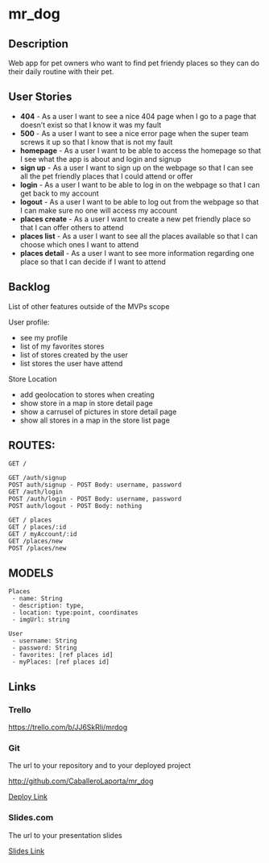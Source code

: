 # mr_dog

## Description

Web app for pet owners who want to find pet friendy places so they can do their daily routine with their pet.
 
 ## User Stories

 - **404** - As a user I want to see a nice 404 page when I go to a page that doesn’t exist so that I know it was my fault 
 - **500** - As a user I want to see a nice error page when the super team screws it up so that I know that is not my fault
 - **homepage** - As a user I want to be able to access the homepage so that I see what the app is about and login and signup
 - **sign up** - As a user I want to sign up on the webpage so that I can see all the pet friendly places that I could attend or offer
 - **login** - As a user I want to be able to log in on the webpage so that I can get back to my account
 - **logout** - As a user I want to be able to log out from the webpage so that I can make sure no one will access my account
 - **places create** - As a user I want to create a new pet friendly place so that I can offer others to attend 
 - **places list** - As a user I want to see all the places available so that I can choose which ones I want to attend
 - **places detail** - As a user I want to see more information regarding one place so that I can decide if I want to attend 


## Backlog

List of other features outside of the MVPs scope

User profile:
- see my profile
- list of my favorites stores
- list of stores created by the user
- list stores the user have attend

Store Location
- add geolocation to stores when creating
- show store in a map in store detail page
- show a carrusel of pictures in store detail page
- show all stores in a map in the store list page


## ROUTES:
```
GET / 

GET /auth/signup
POST auth/signup - POST Body: username, password
GET /auth/login
POST /auth/login - POST Body: username, password
POST auth/logout - POST Body: nothing

GET / places
GET / places/:id
GET / myAccount/:id
GET /places/new
POST /places/new

```

## MODELS

```
Places
 - name: String
 - description: type,
 - location: type:point, coordinates
 - imgUrl: string
```    
 
```
User
 - username: String
 - password: String
 - favorites: [ref places id]
 - myPlaces: [ref places id]
```

## Links

### Trello

https://trello.com/b/JJ6SkRli/mrdog

### Git

The url to your repository and to your deployed project

http://github.com/CaballeroLaporta/mr_dog

[Deploy Link](http://heroku.com)

### Slides.com

The url to your presentation slides

[Slides Link](http://slides.com)
